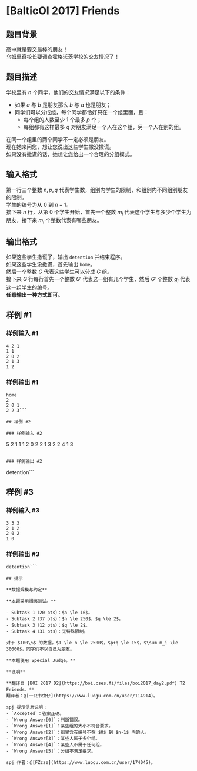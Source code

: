 # [BalticOI 2017] Friends

## 题目背景

高中就是要交最棒的朋友！  
乌姆里奇校长要调查霍格沃茨学校的交友情况了！

## 题目描述

学校里有 $n$ 个同学，他们的交友情况满足以下的条件：

- 如果 $a$ 与 $b$ 是朋友那么 $b$ 与 $a$ 也是朋友；
- 同学们可以分成组，每个同学都恰好只在一个组里面，且：
	- 每个组的人数至少 $1$ 个最多 $p$ 个；
    - 每组都有这样最多 $q$ 对朋友满足一个人在这个组，另一个人在别的组。
    
在同一个组里的两个同学不一定必须是朋友。   
现在她来问您，想让您说出这些学生撒没撒谎。  
如果没有撒谎的话，她想让您给出一个合理的分组模式。

## 输入格式

第一行三个整数 $n,p,q$ 代表学生数，组别内学生的限制，和组别内不同组别朋友的限制。  
学生的编号为从 $0$ 到 $n - 1$。   
接下来 $n$ 行，从第 $0$ 个学生开始，首先一个整数 $m_i$ 代表这个学生与多少个学生为朋友，接下来 $m_i$ 个整数代表有哪些朋友。

## 输出格式

如果这些学生撒谎了，输出 `detention` 并结束程序。  
如果这些学生没撒谎，首先输出 `home`。  
然后一个整数 $G$ 代表这些学生可以分成 $G$ 组。  
接下来 $G$ 行每行首先一个整数 $G'$ 代表这一组有几个学生，然后 $G'$ 个整数 $g_i$ 代表这一组学生的编号。  
**任意输出一种方式即可。**

## 样例 #1

### 样例输入 #1
```
4 2 1
1 1
2 0 2
2 1 3
1 2
```

### 样例输出 #1

```
home
2
2 0 1
2 2 3```

## 样例 #2

### 样例输入 #2
```
5 2 1
1 1
2 0 2
2 1 3
2 2 4
1 3
```

### 样例输出 #2

```
detention```

## 样例 #3

### 样例输入 #3
```
3 3 3
2 1 2
2 0 2
1 0
```

### 样例输出 #3

```
detention```

## 提示

**数据规模与约定**

**本题采用捆绑测试。**

- Subtask 1（20 pts）：$n \le 16$。
- Subtask 2（37 pts）：$n \le 250$，$q \le 2$。
- Subtask 3（12 pts）：$q \le 2$。
- Subtask 4（31 pts）：无特殊限制。

对于 $100\%$ 的数据，$1 \le n \le 2500$，$p+q \le 15$，$\sum m_i \le 30000$，同学们不以自己为朋友。

**本题使用 Special Judge。**

**说明**

**翻译自 [BOI 2017 D2](https://boi.cses.fi/files/boi2017_day2.pdf) T2 Friends。**  
翻译者：@[一只书虫仔](https://www.luogu.com.cn/user/114914)。

spj 提示信息说明：
- `Accepted`：答案正确。
- `Wrong Answer[0]`：判断错误。
- `Wrong Answer[1]`：某些组的大小不符合要求。
- `Wrong Answer[2]`：组里含有编号不在 $0$ 到 $n-1$ 内的人。
- `Wrong Answer[3]`：某些人属于多个组。
- `Wrong Answer[4]`：某些人不属于任何组。
- `Wrong Answer[5]`：分组不满足要求。

spj 作者：@[FZzzz](https://www.luogu.com.cn/user/174045)。

